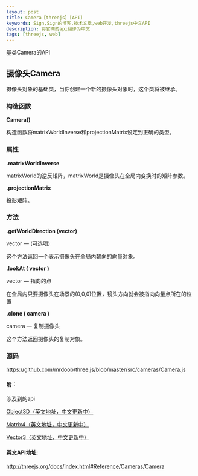 ```yaml
---
layout: post
title: Camera【threejs】[API]
keywords: Sign,Sign的博客,技术文章,web开发,threejs中文API
description: 将官网的api翻译为中文
tags: [threejs, web]
---
```

基类Camera的API

## 摄像头Camera

摄像头对象的基础类，当你创建一个新的摄像头对象时，这个类将被继承。

### 构造函数

**Camera()**

构造函数将matrixWorldInverse和projectionMatrix设定到正确的类型。

### 属性

**.matrixWorldInverse**

matrixWorld的逆反矩阵，matrixWorld是摄像头在全局内变换时的矩阵参数。

**.projectionMatrix**

投影矩阵。

### 方法

**.getWorldDirection (vector)**

vector — (可选项)

这个方法返回一个表示摄像头在全局内朝向的向量对象。

**.lookAt ( vector )**

vector — 指向的点

在全局内只要摄像头在场景的(0,0,0)位置，镜头方向就会被指向向量点所在的位置

**.clone ( camera )**

camera — 复制摄像头

这个方法返回摄像头的复制对象。

### 源码

<a href="https://github.com/mrdoob/three.js/blob/master/src/cameras/Camera.js" target="_blank">https://github.com/mrdoob/three.js/blob/master/src/cameras/Camera.js</a>

#### 附：

涉及到的api

<a href="http://threejs.org/docs/index.html#Reference/Core/Object3D" target="_blank">Object3D（英文地址，中文更新中）</a>

<a href="http://threejs.org/docs/index.html#Reference/Math/Matrix4" target="_blank">Matrix4（英文地址，中文更新中）</a>

<a href="http://threejs.org/docs/index.html#Reference/Math/Vector3" target="_blank">Vector3（英文地址，中文更新中）</a>

#### 英文API地址:

<a href="http://threejs.org/docs/index.html#Reference/Cameras/Camera" target="_blank">http://threejs.org/docs/index.html#Reference/Cameras/Camera</a>